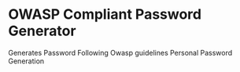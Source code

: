 # OWASP Compliant Password Generator
Generates Password Following Owasp guidelines
Personal Password Generation
